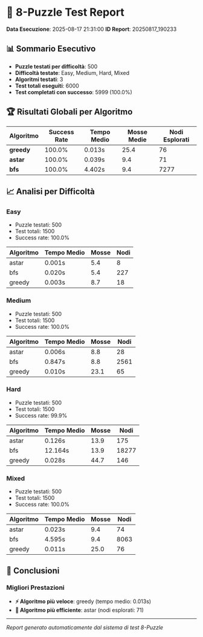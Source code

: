 # 🧩 8-Puzzle Test Report

**Data Esecuzione**: 2025-08-17 21:31:00
**ID Report**: 20250817_190233

## 📊 Sommario Esecutivo

- **Puzzle testati per difficoltà**: 500
- **Difficoltà testate**: Easy, Medium, Hard, Mixed
- **Algoritmi testati**: 3
- **Test totali eseguiti**: 6000
- **Test completati con successo**: 5999 (100.0%)

## 🏆 Risultati Globali per Algoritmo

| Algoritmo | Success Rate | Tempo Medio | Mosse Medie | Nodi Esplorati |
|-----------|-------------|-------------|-------------|----------------|
| **greedy** | 100.0% | 0.013s | 25.4 | 76 |
| **astar** | 100.0% | 0.039s | 9.4 | 71 |
| **bfs** | 100.0% | 4.402s | 9.4 | 7277 |

## 📈 Analisi per Difficoltà

### Easy

- Puzzle testati: 500
- Test totali: 1500
- Success rate: 100.0%

| Algoritmo | Tempo Medio | Mosse | Nodi |
|-----------|------------|-------|------|
| astar | 0.001s | 5.4 | 8 |
| bfs | 0.020s | 5.4 | 227 |
| greedy | 0.003s | 8.7 | 18 |

### Medium

- Puzzle testati: 500
- Test totali: 1500
- Success rate: 100.0%

| Algoritmo | Tempo Medio | Mosse | Nodi |
|-----------|------------|-------|------|
| astar | 0.006s | 8.8 | 28 |
| bfs | 0.847s | 8.8 | 2561 |
| greedy | 0.010s | 23.1 | 65 |

### Hard

- Puzzle testati: 500
- Test totali: 1500
- Success rate: 99.9%

| Algoritmo | Tempo Medio | Mosse | Nodi |
|-----------|------------|-------|------|
| astar | 0.126s | 13.9 | 175 |
| bfs | 12.164s | 13.9 | 18277 |
| greedy | 0.028s | 44.7 | 146 |

### Mixed

- Puzzle testati: 500
- Test totali: 1500
- Success rate: 100.0%

| Algoritmo | Tempo Medio | Mosse | Nodi |
|-----------|------------|-------|------|
| astar | 0.023s | 9.4 | 74 |
| bfs | 4.595s | 9.4 | 8063 |
| greedy | 0.011s | 25.0 | 76 |

## 🎯 Conclusioni

### Migliori Prestazioni

- **⚡ Algoritmo più veloce**: greedy (tempo medio: 0.013s)
- **🎯 Algoritmo più efficiente**: astar (nodi esplorati: 71)

---
*Report generato automaticamente dal sistema di test 8-Puzzle*
